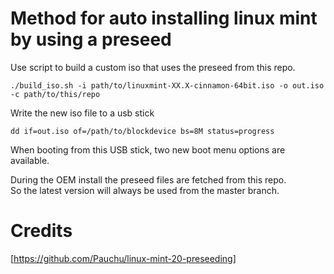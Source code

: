 # Method for auto installing linux mint by using a preseed


Use script to build a custom iso that uses the preseed from this repo.

    ./build_iso.sh -i path/to/linuxmint-XX.X-cinnamon-64bit.iso -o out.iso -c path/to/this/repo

Write the new iso file to a usb stick

    dd if=out.iso of=/path/to/blockdevice bs=8M status=progress

When booting from this USB stick, two new boot menu options are available.  

During the OEM install the preseed files are fetched from this repo.  
So the latest version will always be used from the master branch.  


# Credits

[https://github.com/Pauchu/linux-mint-20-preseeding]
